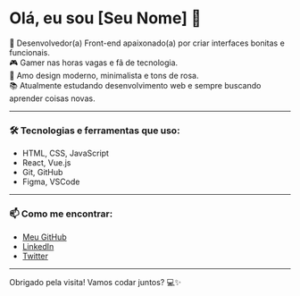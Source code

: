 # Olá, eu sou [Seu Nome] 👋

🚀 Desenvolvedor(a) Front-end apaixonado(a) por criar interfaces bonitas e funcionais.  
🎮 Gamer nas horas vagas e fã de tecnologia.  
🌸 Amo design moderno, minimalista e tons de rosa.  
📚 Atualmente estudando desenvolvimento web e sempre buscando aprender coisas novas.

---

### 🛠 Tecnologias e ferramentas que uso:
- HTML, CSS, JavaScript  
- React, Vue.js  
- Git, GitHub  
- Figma, VSCode  

---

### 📫 Como me encontrar:
- [Meu GitHub](https://github.com/seunome)  
- [LinkedIn](https://linkedin.com/in/seunome)  
- [Twitter](https://twitter.com/seunome)

---

Obrigado pela visita! Vamos codar juntos? 💻✨
